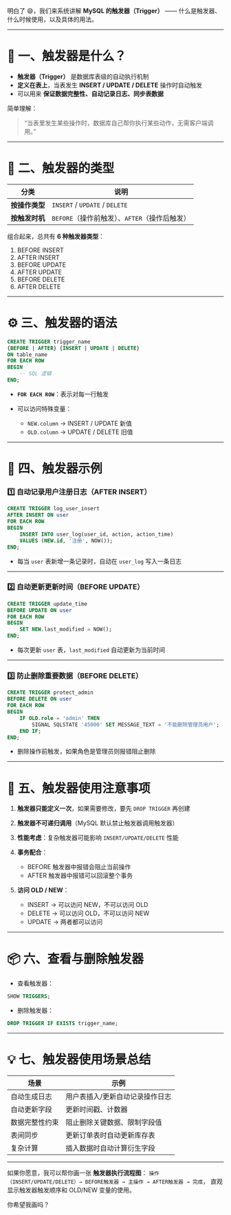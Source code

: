 明白了 😄，我们来系统讲解 **MySQL 的触发器（Trigger）** —— 什么是触发器、什么时候使用，以及具体的用法。

---

# 🧩 一、触发器是什么？

* **触发器（Trigger）** 是数据库表级的自动执行机制
* **定义在表上**，当表发生 **INSERT / UPDATE / DELETE** 操作时自动触发
* 可以用来 **保证数据完整性、自动记录日志、同步表数据**

简单理解：

> “当表里发生某些操作时，数据库自己帮你执行某些动作，无需客户端调用。”

---

# 🧠 二、触发器的类型

| 分类        | 说明                             |
| --------- | ------------------------------ |
| **按操作类型** | `INSERT` / `UPDATE` / `DELETE` |
| **按触发时机** | `BEFORE`（操作前触发）、`AFTER`（操作后触发） |

组合起来，总共有 **6 种触发器类型**：

1. BEFORE INSERT
2. AFTER INSERT
3. BEFORE UPDATE
4. AFTER UPDATE
5. BEFORE DELETE
6. AFTER DELETE

---

# ⚙️ 三、触发器的语法

```sql
CREATE TRIGGER trigger_name
{BEFORE | AFTER} {INSERT | UPDATE | DELETE}
ON table_name
FOR EACH ROW
BEGIN
    -- SQL 逻辑
END;
```

* **`FOR EACH ROW`**：表示对每一行触发
* 可以访问特殊变量：

  * `NEW.column` → INSERT / UPDATE 新值
  * `OLD.column` → UPDATE / DELETE 旧值

---

# 🌟 四、触发器示例

### 1️⃣ 自动记录用户注册日志（AFTER INSERT）

```sql
CREATE TRIGGER log_user_insert
AFTER INSERT ON user
FOR EACH ROW
BEGIN
    INSERT INTO user_log(user_id, action, action_time)
    VALUES (NEW.id, '注册', NOW());
END;
```

* 每当 `user` 表新增一条记录时，自动在 `user_log` 写入一条日志

---

### 2️⃣ 自动更新更新时间（BEFORE UPDATE）

```sql
CREATE TRIGGER update_time
BEFORE UPDATE ON user
FOR EACH ROW
BEGIN
    SET NEW.last_modified = NOW();
END;
```

* 每次更新 `user` 表，`last_modified` 自动更新为当前时间

---

### 3️⃣ 防止删除重要数据（BEFORE DELETE）

```sql
CREATE TRIGGER protect_admin
BEFORE DELETE ON user
FOR EACH ROW
BEGIN
    IF OLD.role = 'admin' THEN
        SIGNAL SQLSTATE '45000' SET MESSAGE_TEXT = '不能删除管理员用户';
    END IF;
END;
```

* 删除操作前触发，如果角色是管理员则报错阻止删除

---

# 🔁 五、触发器使用注意事项

1. **触发器只能定义一次**，如果需要修改，要先 `DROP TRIGGER` 再创建
2. **触发器不可递归调用**（MySQL 默认禁止触发器调用触发器）
3. **性能考虑**：复杂触发器可能影响 `INSERT/UPDATE/DELETE` 性能
4. **事务配合**：

   * BEFORE 触发器中报错会阻止当前操作
   * AFTER 触发器中报错可以回滚整个事务
5. **访问 OLD / NEW**：

   * INSERT → 可以访问 NEW，不可以访问 OLD
   * DELETE → 可以访问 OLD，不可以访问 NEW
   * UPDATE → 两者都可以访问

---

# 📦 六、查看与删除触发器

* 查看触发器：

```sql
SHOW TRIGGERS;
```

* 删除触发器：

```sql
DROP TRIGGER IF EXISTS trigger_name;
```

---

# 💡 七、触发器使用场景总结

| 场景      | 示例               |
| ------- | ---------------- |
| 自动生成日志  | 用户表插入/更新自动记录操作日志 |
| 自动更新字段  | 更新时间戳、计数器        |
| 数据完整性约束 | 阻止删除关键数据、限制字段值   |
| 表间同步    | 更新订单表时自动更新库存表    |
| 复杂计算    | 插入数据时自动计算衍生字段    |

---

如果你愿意，我可以帮你画一张 **触发器执行流程图**：
`操作（INSERT/UPDATE/DELETE）→ BEFORE触发器 → 主操作 → AFTER触发器 → 完成`，
直观显示触发器触发顺序和 OLD/NEW 变量的使用。

你希望我画吗？
